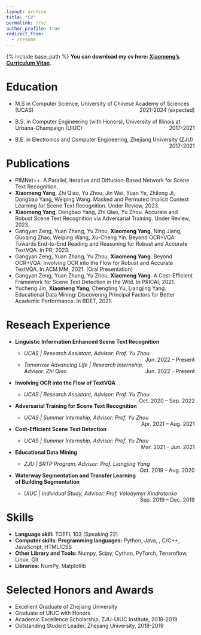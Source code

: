 ```yaml
---
layout: archive
title: "CV"
permalink: /cv/
author_profile: true
redirect_from:
  - /resume
---
```


{% include base_path %}
**You can download my cv here: [Xiaomeng’s Curriculum Vitae](http://Xiaomeng-Yang.github.io/files/Curriculum_Vitae.pdf).**

Education
======
* <p style="text-align:left;">M.S in Computer Science, University of Chinese Academy of Sciences (UCAS)<span style="float:right;">2021-2024 (expected)</span></p>
* <p style="text-align:left;">B.S. in Computer Engineering (with Honors), University of Illinois at Urbana-Champaign (UIUC)<span style="float:right;">2017-2021</span></p>
* <p style="text-align:left;">B.E. in Electronics and Computer Engineering, Zhejiang University (ZJU)<span style="float:right;">2017-2021</span></p>

Publications
======
* PIMNet++: A Parallel, Iterative and Diffusion-Based Network for Scene Text Recognition.
* **Xiaomeng Yang**, Zhi Qiao, Yu Zhou, Jin Wei, Yuan Ye, Zhilong Ji, Dongbao Yang, Weiping Wang. Masked and Permuted Implicit Context Learning for Scene Text Recognition. Under Review, 2023.
* **Xiaomeng Yang**, Dongbao Yang, Zhi Qiao, Yu Zhou. Accurate and Robust Scene Text Recognition via Adversarial
Training. Under Review, 2023.
* Gangyan Zeng, Yuan Zhang, Yu Zhou, **Xiaomeng Yang**, Ning Jiang, Guoqing Zhao, Weiping Wang, Xu-Cheng Yin. Beyond OCR+VQA: Towards End-to-End Reading and Reasoning for Robust and Accurate TextVQA. In PR, 2023.
* Gangyan Zeng, Yuan Zhang, Yu Zhou, **Xiaomeng Yang**. Beyond OCR+VQA: Involving OCR into the Flow for Robust and Accurate TextVQA. In ACM MM, 2021. (Oral Presentation)
* Gangyan Zeng, Yuan Zhang, Yu Zhou, **Xiaomeng Yang**. A Cost-Efficient Framework for Scene Text Detection in the Wild. In PRICAI, 2021.
* Yucheng Jin, **Xiaomeng Yang**, Chengting Yu, Liangjing Yang. Educational Data Mining: Discovering Principal Factors for Better Academic Performance. In BDET, 2021.

Reseach Experience
======
* **Linguistic Information Enhanced Scene Text Recognition**
  * <p style="text-align:left;"><em>UCAS | Research Assistant, Advisor: Prof. Yu Zhou</em><span style="float:right;">Jun. 2022 – Present</span></p>
  * <p style="text-align:left;"><em>Tomorrow Advancing Life | Research Internship, Advisor: Zhi Qiao</em><span style="float:right;">Jun. 2022 – Present</span></p>

* **Involving OCR into the Flow of TextVQA**
  * <p style="text-align:left;"><em>UCAS | Research Assistant, Advisor: Prof. Yu Zhou</em><span style="float:right;">Oct. 2020 – Sep. 2022</span></p>

* **Adversarial Training for Scene Text Recognition**
  * <p style="text-align:left;"><em>UCAS | Summer Internship, Advisor: Prof. Yu Zhou</em><span style="float:right;">Apr. 2021 – Aug. 2021</span></p>

* **Cost-Efficient Scene Text Detection**
  * <p style="text-align:left;"><em>UCAS | Summer Internship, Advisor: Prof. Yu Zhou</em><span style="float:right;">Mar. 2021 – Jun. 2021</span></p>

* **Educational Data Mining**
  * <p style="text-align:left;"><em>ZJU | SRTP Program, Advisor: Prof. Liangjing Yang</em><span style="float:right;">Oct. 2019 – Aug. 2020</span></p>

* **Waterway Segmentation and Transfer Learning of Building Segmentation**
  * <p style="text-align:left;"><em>UIUC | Individual Study, Advisor: Prof. Volodymyr Kindratenko</em><span style="float:right;">Sep. 2019 – Dec. 2019</span></p>

Skills
======
* **Language skill:** TOEFL 103 (Speaking 22)
* **Computer skills: Programming languages:** Python, Java, , C/C++, JavaScript, HTML/CSS
* **Other Library and Tools:** Numpy, Scipy, Cython, PyTorch, Tensroflow, Linux, Git
* **Libraries:** NumPy, Matplotlib

Selected Honors and Awards
=====
* Excellent Graduate of Zhejiang University
* Graduate of UIUC with Honors
* Academic Excellence Scholarship, ZJU-UIUC Institute, 2018-2019
* Outstanding Student Leader, Zhejiang University, 2018-2019
